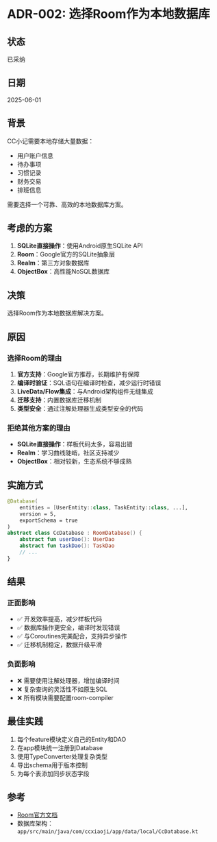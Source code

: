 # ADR-002: 选择Room作为本地数据库

## 状态
已采纳

## 日期
2025-06-01

## 背景
CC小记需要本地存储大量数据：
- 用户账户信息
- 待办事项
- 习惯记录
- 财务交易
- 排班信息

需要选择一个可靠、高效的本地数据库方案。

## 考虑的方案
1. **SQLite直接操作**：使用Android原生SQLite API
2. **Room**：Google官方的SQLite抽象层
3. **Realm**：第三方对象数据库
4. **ObjectBox**：高性能NoSQL数据库

## 决策
选择Room作为本地数据库解决方案。

## 原因
### 选择Room的理由
1. **官方支持**：Google官方推荐，长期维护有保障
2. **编译时验证**：SQL语句在编译时检查，减少运行时错误
3. **LiveData/Flow集成**：与Android架构组件无缝集成
4. **迁移支持**：内置数据库迁移机制
5. **类型安全**：通过注解处理器生成类型安全的代码

### 拒绝其他方案的理由
- **SQLite直接操作**：样板代码太多，容易出错
- **Realm**：学习曲线陡峭，社区支持减少
- **ObjectBox**：相对较新，生态系统不够成熟

## 实施方式
```kotlin
@Database(
    entities = [UserEntity::class, TaskEntity::class, ...],
    version = 5,
    exportSchema = true
)
abstract class CcDatabase : RoomDatabase() {
    abstract fun userDao(): UserDao
    abstract fun taskDao(): TaskDao
    // ...
}
```

## 结果
### 正面影响
- ✅ 开发效率提高，减少样板代码
- ✅ 数据库操作更安全，编译时发现错误
- ✅ 与Coroutines完美配合，支持异步操作
- ✅ 迁移机制稳定，数据升级平滑

### 负面影响
- ❌ 需要使用注解处理器，增加编译时间
- ❌ 复杂查询的灵活性不如原生SQL
- ❌ 所有模块需要配置room-compiler

## 最佳实践
1. 每个feature模块定义自己的Entity和DAO
2. 在app模块统一注册到Database
3. 使用TypeConverter处理复杂类型
4. 导出schema用于版本控制
5. 为每个表添加同步状态字段

## 参考
- [Room官方文档](https://developer.android.com/training/data-storage/room)
- 数据库架构：`app/src/main/java/com/ccxiaoji/app/data/local/CcDatabase.kt`